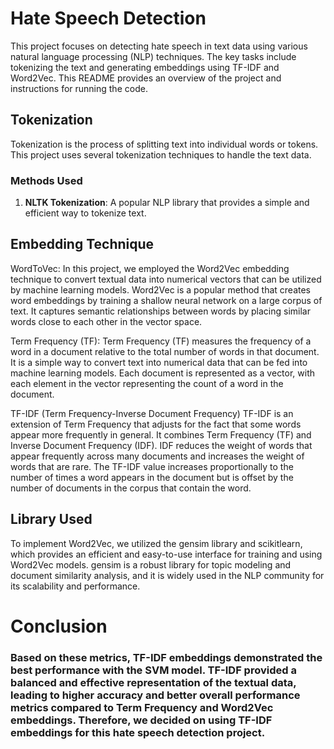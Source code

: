 # Hate Speech Detection

This project focuses on detecting hate speech in text data using various natural language processing (NLP) techniques. The key tasks include tokenizing the text and generating embeddings using TF-IDF and Word2Vec. This README provides an overview of the project and instructions for running the code.


## Tokenization

Tokenization is the process of splitting text into individual words or tokens. This project uses several tokenization techniques to handle the text data.

### Methods Used

1. **NLTK Tokenization**: A popular NLP library that provides a simple and efficient way to tokenize text.


## Embedding Technique

WordToVec:
In this project, we employed the Word2Vec embedding technique to convert textual data into numerical vectors that can be utilized by machine learning models. Word2Vec is a popular method that creates word embeddings by training a shallow neural network on a large corpus of text. It captures semantic relationships between words by placing similar words close to each other in the vector space.

Term Frequency (TF):
Term Frequency (TF) measures the frequency of a word in a document relative to the total number of words in that document. It is a simple way to convert text into numerical data that can be fed into machine learning models. Each document is represented as a vector, with each element in the vector representing the count of a word in the document.

TF-IDF (Term Frequency-Inverse Document Frequency)
TF-IDF is an extension of Term Frequency that adjusts for the fact that some words appear more frequently in general. It combines Term Frequency (TF) and Inverse Document Frequency (IDF). IDF reduces the weight of words that appear frequently across many documents and increases the weight of words that are rare. The TF-IDF value increases proportionally to the number of times a word appears in the document but is offset by the number of documents in the corpus that contain the word.


## Library Used
To implement Word2Vec, we utilized the gensim library and scikitlearn, which provides an efficient and easy-to-use interface for training and using Word2Vec models. gensim is a robust library for topic modeling and document similarity analysis, and it is widely used in the NLP community for its scalability and performance.

# Conclusion

### Based on these metrics, TF-IDF embeddings demonstrated the best performance with the SVM model. TF-IDF provided a balanced and effective representation of the textual data, leading to higher accuracy and better overall performance metrics compared to Term Frequency and Word2Vec embeddings. Therefore, we decided on using TF-IDF embeddings for this hate speech detection project.
